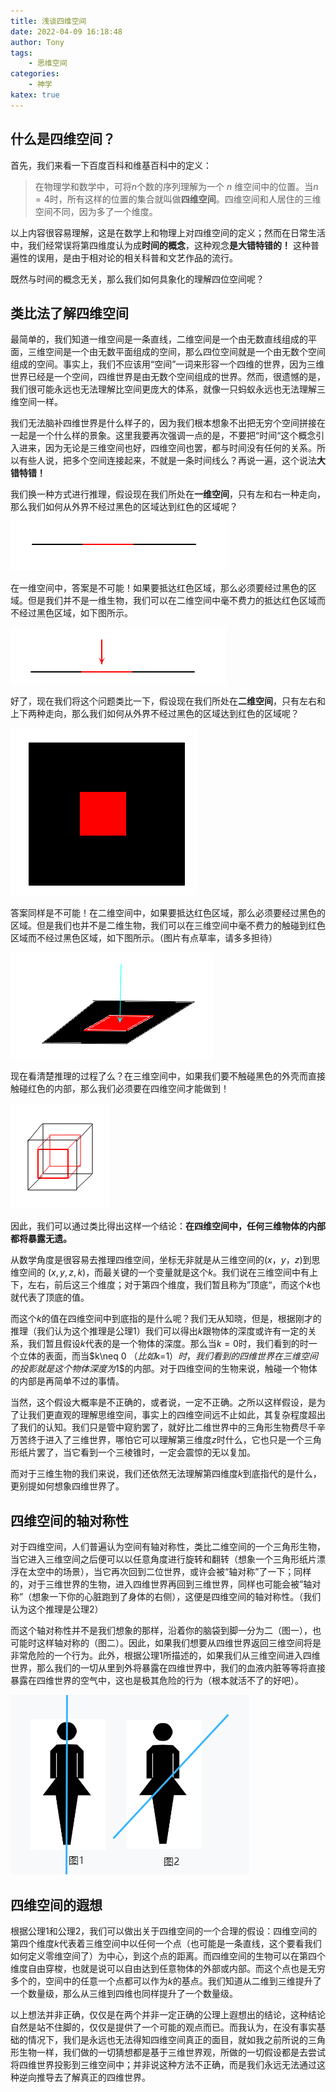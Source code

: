 ```yaml
---
title: 浅谈四维空间
date: 2022-04-09 16:18:48
author: Tony
tags:
	- 思维空间
categories:
	- 神学
katex: true
---
```


## 什么是四维空间？

首先，我们来看一下百度百科和维基百科中的定义：

> 在物理学和数学中，可将$n$个数的序列理解为一个 $n$ 维空间中的位置。当$n=4$时，所有这样的位置的集合就叫做**四维空间**。四维空间和人居住的三维空间不同，因为多了一个维度。

以上内容很容易理解，这是在数学上和物理上对四维空间的定义；然而在日常生活中，我们经常误将第四维度认为成**时间的概念**，这种观念**是大错特错的！** 这种普遍性的误用，是由于相对论的相关科普和文艺作品的流行。

既然与时间的概念无关，那么我们如何具象化的理解四位空间呢？

## 类比法了解四维空间

最简单的，我们知道一维空间是一条直线，二维空间是一个由无数直线组成的平面，三维空间是一个由无数平面组成的空间，那么四位空间就是一个由无数个空间组成的空间。事实上，我们不应该用“空间”一词来形容一个四维的世界，因为三维世界已经是一个空间，四维世界是由无数个空间组成的世界。然而，很遗憾的是，我们很可能永远也无法理解比空间更庞大的体系，就像一只蚂蚁永远也无法理解三维空间一样。

我们无法脑补四维世界是什么样子的，因为我们根本想象不出把无穷个空间拼接在一起是一个什么样的景象。这里我要再次强调一点的是，不要把“时间“这个概念引入进来，因为无论是三维空间也好，四维空间也罢，都与时间没有任何的关系。所以有些人说，把多个空间连接起来，不就是一条时间线么？再说一遍，这个说法**大错特错！**

我们换一种方式进行推理，假设现在我们所处在**一维空间**，只有左和右一种走向，那么我们如何从外界不经过黑色的区域达到红色的区域呢？

![image-20220409164432423](4-dimensional/image-20220409164432423.png)

在一维空间中，答案是不可能！如果要抵达红色区域，那么必须要经过黑色的区域。但是我们并不是一维生物，我们可以在二维空间中毫不费力的抵达红色区域而不经过黑色区域，如下图所示。

![image-20220409164635308](4-dimensional/image-20220409164635308.png)

好了，现在我们将这个问题类比一下，假设现在我们所处在**二维空间**，只有左右和上下两种走向，那么我们如何从外界不经过黑色的区域达到红色的区域呢？

![image-20220409164912020](4-dimensional/image-20220409164912020.png)

答案同样是不可能！在二维空间中，如果要抵达红色区域，那么必须要经过黑色的区域。但是我们也并不是二维生物，我们可以在三维空间中毫不费力的触碰到红色区域而不经过黑色区域，如下图所示。（图片有点草率，请多多担待）

![image-20220409165234091](4-dimensional/image-20220409165234091.png)

现在看清楚推理的过程了么？在三维空间中，如果我们要不触碰黑色的外壳而直接触碰红色的内部，那么我们必须要在四维空间才能做到！

![image-20220409165723376](4-dimensional/image-20220409165723376.png)

因此，我们可以通过类比得出这样一个结论：**在四维空间中，任何三维物体的内部都将暴露无遗。**

从数学角度是很容易去推理四维空间，坐标无非就是从三维空间的$(x，y，z)$到思维空间的 $(x,y,z,k)$，而最关键的一个变量就是这个$k$。我们说在三维空间中有上下，左右，前后这三个维度；对于第四个维度，我们暂且称为”顶底“，而这个$k$也就代表了顶底的值。

而这个$k$的值在四维空间中到底指的是什么呢？我们无从知晓，但是，根据刚才的推理（我们认为这个推理是公理1）我们可以得出$k$跟物体的深度或许有一定的关系，我们暂且假设$k$代表的是一个物体的深度。那么当$k=0$时，我们看到的时一个立体的表面，而当$k\neq 0 $（比如$k=1$）时，我们看到的四维世界在三维空间的投影就是这个物体深度为$1$的内部。对于四维空间的生物来说，触碰一个物体的内部是再简单不过的事情。

当然，这个假设大概率是不正确的，或者说，一定不正确。之所以这样假设，是为了让我们更直观的理解思维空间，事实上的四维空间远不止如此，其复杂程度超出了我们的认知。我们只是管中窥豹罢了，就好比二维世界中的三角形生物费尽千辛万苦终于进入了三维世界，哪怕它可以理解第三维度$z$时什么，它也只是一个三角形纸片罢了，当它看到一个三棱锥时，一定会震惊的无以复加。

而对于三维生物的我们来说，我们还依然无法理解第四维度$k$到底指代的是什么，更别提如何想象四维世界了。

## 四维空间的轴对称性

对于四维空间，人们普遍认为空间有轴对称性，类比二维空间的一个三角形生物，当它进入三维空间之后便可以以任意角度进行旋转和翻转（想象一个三角形纸片漂浮在太空中的场景），当它再次回到二位世界，或许会被“轴对称”了一下；同样的，对于三维世界的生物，进入四维世界再回到三维世界，同样也可能会被”轴对称”（想象一下你的心脏跑到了身体的右侧），这便是四维空间的轴对称性。（我们认为这个推理是公理2）

而这个轴对称性并不是我们想象的那样，沿着你的脑袋到脚一分为二（图一），也可能时这样轴对称的（图二）。因此，如果我们想要从四维世界返回三维空间将是非常危险的一个行为。此外，根据公理1所描述的，如果我们从三维空间进入四维世界，那么我们的一切从里到外将暴露在四维世界中，我们的血液内脏等等将直接暴露在四维世界的空气中，这也是极其危险的行为（根本就活不了的好吧）。

![image-20220409173308465](4-dimensional/image-20220409173308465.png)

## 四维空间的遐想

根据公理1和公理2，我们可以做出关于四维空间的一个合理的假设：四维空间的第四个维度$k$代表着三维空间中以任何一个点（也可能是一条直线，这个要看我们如何定义零维空间了）为中心，到这个点的距离。而四维空间的生物可以在第四个维度自由穿梭，也就是说可以自由达到任意物体的外部或内部。而这个点也是无穷多个的，空间中的任意一个点都可以作为$k$的基点。我们知道从二维到三维提升了一个数量级，那么从三维到四维也同样提升了一个数量级。

以上想法并非正确，仅仅是在两个并非一定正确的公理上遐想出的结论，这种结论自然是站不住脚的，仅仅是提供了一个可能的观点而已。而我认为，在没有事实基础的情况下，我们是永远也无法得知四维空间真正的面目，就如我之前所说的三角形生物一样，我们做的一切猜想都是基于三维世界观，所做的一切假设都是去尝试将四维世界投影到三维空间中；并非说这种方法不正确，而是我们永远无法通过这种逆向推导去了解真正的四维世界。